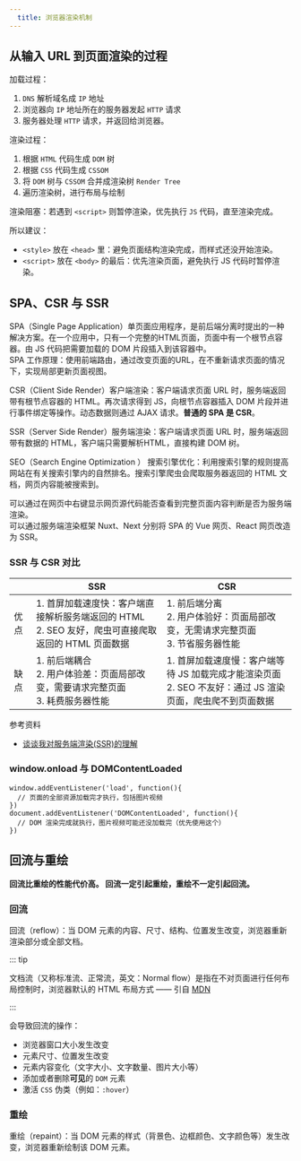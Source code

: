 ```yaml
---
  title: 浏览器渲染机制
---
```


## 从输入 URL 到页面渲染的过程

加载过程：  

1. `DNS` 解析域名成 `IP` 地址
2. 浏览器向 `IP` 地址所在的服务器发起 `HTTP` 请求
3. 服务器处理 `HTTP` 请求，并返回给浏览器。

渲染过程：

1. 根据 `HTML` 代码生成 `DOM` 树
2. 根据 `CSS` 代码生成 `CSSOM`
3. 将 `DOM` 树与 `CSSOM` 合并成渲染树 `Render Tree`
4. 遍历渲染树，进行布局与绘制

渲染阻塞：若遇到 `<script>` 则暂停渲染，优先执行 `JS` 代码，直至渲染完成。

所以建议：

- `<style>` 放在 `<head>`  里：避免页面结构渲染完成，而样式还没开始渲染。
- `<script>` 放在 `<body>` 的最后：优先渲染页面，避免执行 JS 代码时暂停渲染。

## SPA、CSR 与 SSR

SPA（Single Page Application）单页面应用程序，是前后端分离时提出的一种解决方案。在一个应用中，只有一个完整的HTML页面，页面中有一个根节点容器。由 JS 代码把需要加载的 DOM 片段插入到该容器中。  
SPA 工作原理：使用前端路由，通过改变页面的URL，在不重新请求页面的情况下，实现局部更新页面视图。

CSR（Client Side Render）客户端渲染：客户端请求页面 URL 时，服务端返回带有根节点容器的 HTML。再次请求得到 JS，向根节点容器插入 DOM 片段并进行事件绑定等操作。动态数据则通过 AJAX 请求。**普通的 SPA 是 CSR**。

SSR（Server Side Render）服务端渲染：客户端请求页面 URL 时，服务端返回带有数据的 HTML，客户端只需要解析HTML，直接构建 DOM 树。

SEO（Search Engine Optimization ） 搜索引擎优化：利用搜索引擎的规则提高网站在有关搜索引擎内的自然排名。搜索引擎爬虫会爬取服务器返回的 HTML 文档，网页内容能被搜索到。

可以通过在网页中右键显示网页源代码能否查看到完整页面内容判断是否为服务端渲染。  
可以通过服务端渲染框架 Nuxt、Next 分别将 SPA 的 Vue 网页、React 网页改造为 SSR。

### SSR 与 CSR 对比

||SSR|CSR|
|-|-|-|
|优点|1. 首屏加载速度快：客户端直接解析服务端返回的 HTML<br>2. SEO 友好，爬虫可直接爬取返回的 HTML 页面数据|1. 前后端分离<br>2. 用户体验好：页面局部改变，无需请求完整页面<br>3. 节省服务器性能|
|缺点|1. 前后端耦合<br>2. 用户体验差：页面局部改变，需要请求完整页面<br>3. 耗费服务器性能|1. 首屏加载速度慢：客户端等待 JS 加载完成才能渲染页面<br>2. SEO 不友好：通过 JS 渲染页面，爬虫爬不到页面数据|

参考资料

- [谈谈我对服务端渲染(SSR)的理解](https://juejin.cn/post/6890810591968477191)

### window.onload 与 DOMContentLoaded

```js:no-line-numbers
window.addEventListener('load', function(){
  // 页面的全部资源加载完才执行，包括图片视频
})
document.addEventListener('DOMContentLoaded', function(){
  // DOM 渲染完成就执行，图片视频可能还没加载完（优先使用这个）
})
```

## 回流与重绘

**回流比重绘的性能代价高。  回流一定引起重绘，重绘不一定引起回流。**

### 回流

回流（reflow）：当 DOM 元素的内容、尺寸、结构、位置发生改变，浏览器重新渲染部分或全部文档。

::: tip

文档流（又称标准流、正常流，英文：Normal flow）是指在不对页面进行任何布局控制时，浏览器默认的 HTML 布局方式 —— 引自 [MDN](https://developer.mozilla.org/zh-CN/docs/Learn/CSS/CSS_layout/Introduction#normal_flow)

:::

会导致回流的操作：

- 浏览器窗口大小发生改变
- 元素尺寸、位置发生改变
- 元素内容变化（文字大小、文字数量、图片大小等）
- 添加或者删除**可见**的 `DOM` 元素
- 激活 `CSS` 伪类（例如：`:hover`）

### 重绘

重绘（repaint）：当 DOM 元素的样式（背景色、边框颜色、文字颜色等）发生改变，浏览器重新绘制该 DOM 元素。
